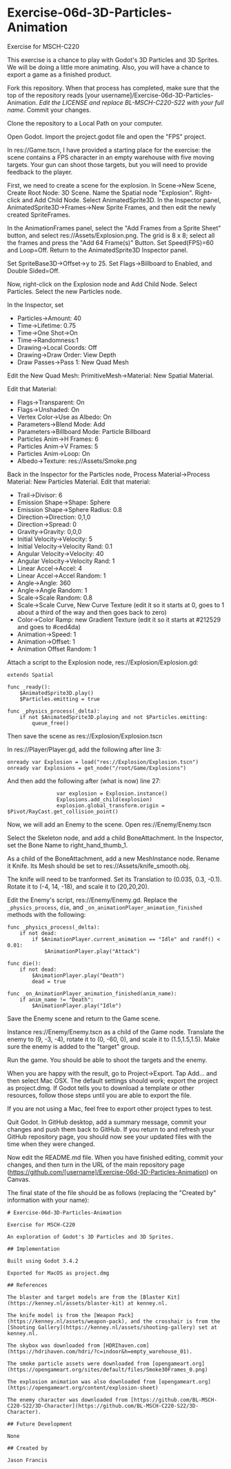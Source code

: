 # Exercise-06d-3D-Particles-Animation

Exercise for MSCH-C220

This exercise is a chance to play with Godot's 3D Particles and 3D Sprites. We will be doing a little more animating. Also, you will have a chance to export a game as a finished product.

Fork this repository. When that process has completed, make sure that the top of the repository reads [your username]/Exercise-06d-3D-Particles-Animation. *Edit the LICENSE and replace BL-MSCH-C220-S22 with your full name.* Commit your changes.

Clone the repository to a Local Path on your computer.

Open Godot. Import the project.godot file and open the "FPS" project.

In res://Game.tscn, I have provided a starting place for the exercise: the scene contains a FPS character in an empty warehouse with five moving targets. Your gun can shoot those targets, but you will need to provide feedback to the player.

First, we need to create a scene for the explosion. In Scene->New Scene, Create Root Node: 3D Scene. Name the Spatial node "Explosion". Right-click and Add Child Node. Select AnimatedSprite3D. In the Inspector panel, AnimatedSprite3D->Frames->New Sprite Frames, and then edit the newly created SpriteFrames.

In the AnimationFrames panel, select the "Add Frames from a Sprite Sheet" button, and select res://Assets/Explosion.png. The grid is 8 x 8; select all the frames and press the "Add 64 Frame(s)" Button. Set Speed(FPS)=60 and Loop=Off. Return to the AnimatedSprite3D Inspector panel.

Set SpriteBase3D->Offset->y to 25. Set Flags->Billboard to Enabled, and Double Sided=Off. 

Now, right-click on the Explosion node and Add Child Node. Select Particles. Select the new Particles node.

In the Inspector, set 
 - Particles->Amount: 40
 - Time->Lifetime: 0.75
 - Time->One Shot->On
 - Time->Randomness:1
 - Drawing->Local Coords: Off
 - Drawing->Draw Order: View Depth
 - Draw Passes->Pass 1: New Quad Mesh

Edit the New Quad Mesh: PrimitiveMesh->Material: New Spatial Material. 

Edit that Material: 

 - Flags->Transparent: On
 - Flags->Unshaded: On
 - Vertex Color->Use as Albedo: On
 - Parameters->Blend Mode: Add
 - Parameters->Billboard Mode: Particle Billboard
 - Particles Anim->H Frames: 6
 - Particles Anim->V Frames: 5
 - Particles Anim->Loop: On
 - Albedo->Texture: res://Assets/Smoke.png

Back in the Inspector for the Particles node, Process Material->Process Material: New Particles Material. Edit that material:

 - Trail->Divisor: 6
 - Emission Shape->Shape: Sphere
 - Emission Shape->Sphere Radius: 0.8
 - Direction->Direction: 0,1,0
 - Direction->Spread: 0
 - Gravity->Gravity: 0,0,0
 - Initial Velocity->Velocity: 5
 - Initial Velocity->Velocity Rand: 0.1
 - Angular Velocity->Velocity: 40
 - Angular Velocity->Velocity Rand: 1
 - Linear Accel->Accel: 4
 - Linear Accel->Accel Random: 1
 - Angle->Angle: 360
 - Angle->Angle Random: 1
 - Scale->Scale Random: 0.8
 - Scale->Scale Curve, New Curve Texture (edit it so it starts at 0, goes to 1 about a third of the way and then goes back to zero)
 - Color->Color Ramp: new Gradient Texture (edit it so it starts at #212529 and goes to #ced4da)
 - Animation->Speed: 1
 - Animation->Offset: 1
 - Animation Offset Random: 1

Attach a script to the Explosion node, res://Explosion/Explosion.gd:

```
extends Spatial

func _ready():
	$AnimatedSprite3D.play()
	$Particles.emitting = true

func _physics_process(_delta):
	if not $AnimatedSprite3D.playing and not $Particles.emitting:
		queue_free()

```

Then save the scene as res://Explosion/Explosion.tscn

In res://Player/Player.gd, add the following after line 3:
```
onready var Explosion = load("res://Explosion/Explosion.tscn")
onready var Explosions = get_node("/root/Game/Explosions")
```

And then add the following after (what is now) line 27:
```
				var explosion = Explosion.instance()
				Explosions.add_child(explosion)
				explosion.global_transform.origin = $Pivot/RayCast.get_collision_point()
```

Now, we will add an Enemy to the scene. Open res://Enemy/Enemy.tscn

Select the Skeleton node, and add a child BoneAttachment. In the Inspector, set the Bone Name to right_hand_thumb_1.

As a child of the BoneAttachment, add a new MeshInstance node. Rename it Knife. Its Mesh should be set to res://Assets/knife_smooth.obj.

The knife will need to be tranformed. Set its Translation to (0.035, 0.3, -0.1). Rotate it to (-4, 14, -18), and scale it to (20,20,20).

Edit the Enemy's script, res://Enemy/Enemy.gd. Replace the `_physics_process`, `die`, and `_on_animationPlayer_animation_finished` methods with the following:

```
func _physics_process(_delta):
    if not dead:
        if $AnimationPlayer.current_animation == "Idle" and randf() < 0.01:
            $AnimationPlayer.play("Attack")

func die():
    if not dead:
        $AnimationPlayer.play("Death")
        dead = true

func _on_AnimationPlayer_animation_finished(anim_name):
    if anim_name != "Death":
        $AnimationPlayer.play("Idle")

```

Save the Enemy scene and return to the Game scene.

Instance res://Enemy/Enemy.tscn as a child of the Game node. Translate the enemy to (9, -3, -4), rotate it to (0, -60, 0), and scale it to (1.5,1.5,1.5). Make sure the enemy is added to the "target" group.

Run the game. You should be able to shoot the targets and the enemy.

When you are happy with the result, go to Project->Export. Tap Add… and then select Mac OSX. The default settings should work; export the project as project.dmg. If Godot tells you to download a template or other resources, follow those steps until you are able to export the file.

If you are not using a Mac, feel free to export other project types to test. 

Quit Godot. In GitHub desktop, add a summary message, commit your changes and push them back to GitHub. If you return to and refresh your GitHub repository page, you should now see your updated files with the time when they were changed.

Now edit the README.md file. When you have finished editing, commit your changes, and then turn in the URL of the main repository page (https://github.com/[username]/Exercise-06d-3D-Particles-Animation) on Canvas.

The final state of the file should be as follows (replacing the "Created by" information with your name):
```
# Exercise-06d-3D-Particles-Animation

Exercise for MSCH-C220

An exploration of Godot's 3D Particles and 3D Sprites.

## Implementation

Built using Godot 3.4.2

Exported for MacOS as project.dmg

## References

The blaster and target models are from the [Blaster Kit](https://kenney.nl/assets/blaster-kit) at kenney.nl.

The knife model is from the [Weapon Pack](https://kenney.nl/assets/weapon-pack), and the crosshair is from the [Shooting Gallery](https://kenney.nl/assets/shooting-gallery) set at kenney.nl.

The skybox was downloaded from [HDRIhaven.com](https://hdrihaven.com/hdri/?c=indoor&h=empty_warehouse_01).

The smoke particle assets were downloaded from [opengameart.org](https://opengameart.org/sites/default/files/Smoke30Frames_0.png)

The explosion animation was also downloaded from [opengameart.org](https://opengameart.org/content/explosion-sheet)

The enemy character was downloaded from [https://github.com/BL-MSCH-C220-S22/3D-Character](https://github.com/BL-MSCH-C220-S22/3D-Character).

## Future Development

None

## Created by 

Jason Francis
```
